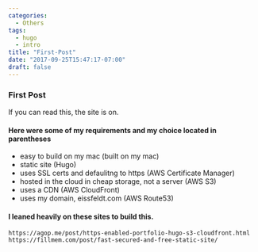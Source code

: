 ```yaml
---
categories:
  - Others
tags: 
  - hugo
  - intro
title: "First-Post"
date: "2017-09-25T15:47:17-07:00"
draft: false
---
```


### First Post

If you can read this, the site is on.

#### Here were some of my requirements and my choice located in parentheses

- easy to build on my mac (built on my mac)
- static site (Hugo)
- uses SSL certs and defaulitng to https (AWS Certificate Manager)
- hosted in the cloud in cheap storage, not a server (AWS S3)
- uses a CDN (AWS CloudFront)
- uses my domain, eissfeldt.com (AWS Route53)

#### I leaned heavily on these sites to build this.
```
https://agop.me/post/https-enabled-portfolio-hugo-s3-cloudfront.html
https://fillmem.com/post/fast-secured-and-free-static-site/
```
